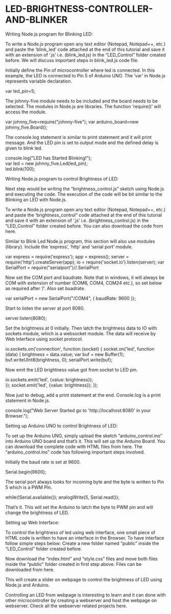 # LED-BRIGHTNESS-CONTROLLER-AND-BLINKER
Writing Node.js program for Blinking LED:

To write a Node.js program open any text editor (Notepad, Notepad++, etc.) and paste the ‘blink_led’ code attached at the end of this tutorial and save it with an extension of ‘.js’ i.e. (blink_led.js) in the “LED_Control” folder created before. We will discuss important steps in blink_led.js code file.

Initially define the Pin of microcontroller where led is connected. In this example, the LED is connected to Pin 5 of Arduino UNO. The ‘var’ in Node.js represents variable declaration.

var led_pin=5;
 
The johnny-five module needs to be included and the board needs to be selected. The modules in Node.js are libraries. The function ‘require()’ will access the module.

var johnny_five=require("johnny-five"); 
var arduino_board=new johnny_five.Board(); 

The console.log statement is similar to print statement and it will print message. And the LED pin is set to output mode and the defined delay is given to blink led.

console.log("LED has Started Blinking!");  
var led = new johnny_five.Led(led_pin);  
led.blink(100); 

Writing Node.js program to control Brightness of LED:

Next step would be writing the “brightness_control.js” sketch using Node.js and executing the code. The execution of the code will be bit similar to the Blinking an LED with Node.js.

To write a Node.js program open any text editor (Notepad, Notepad++, etc.) and paste the ‘brightness_control” code attached at the end of this tutorial and save it with an extension of ‘.js’ i.e. (brightness_control.js) in the “LED_Control” folder created before. You can also download the code from here.

Similar to Blink Led Node.js program, this section will also use modules (library). Include the ‘express’, ‘http’ and ‘serial port’ module.

var express = require('express');
app = express();
server = require('http').createServer(app);
io = require('socket.io').listen(server);
var SerialPort = require("serialport")//.SerialPort
 
Now set the COM port and baudrate. Note that in windows, it will always be COM with extension of number (COM6, COM4, COM24 etc.), so set below as required after ‘/’. Also set buadrate.

var serialPort = new SerialPort("/COM4", { baudRate: 9600 });
 
Start to listen the server at port 8080.

server.listen(8080);
 
Set the brightness at 0 initially. Then latch the brightness data to IO with sockets module, which is a websocket module. The data will receive by Web Interface using socket protocol.

io.sockets.on('connection', function (socket) {
socket.on('led', function (data) {
brightness = data.value;
var buf = new Buffer(1);
buf.writeUInt8(brightness, 0);
serialPort.write(buf);
 
Now emit the LED brightness value got from socket to LED pin.

io.sockets.emit('led', {value: brightness});   
});
socket.emit('led', {value: brightness});
});
 
Now just to debug, add a print statement at the end. Console.log is a print statement in Node.js.

console.log("Web Server Started go to 'http://localhost:8080' in your Browser.");

Setting up Arduino UNO to control Brightness of LED: 

To set up the Arduino UNO, simply upload the sketch “arduino_control.ino” into Arduino UNO board and that’s it. This will set up the Arduino Board. You can download the complete code with HTML files from here. The “arduino_control.ino” code has following important steps involved.

Initially the baud rate is set at 9600.

Serial.begin(9600);
 
The serial port always looks for incoming byte and the byte is written to Pin 5 which is a PWM Pin.

while(!Serial.available());
analogWrite(5, Serial.read());
 
That’s it. This will set the Arduino to latch the byte to PWM pin and will change the brightness of LED.


Setting up Web Interface: 

To control the brightness of led using web interface, one small piece of HTML code is written to have an interface in the Browser. To have interface follow simple steps below:
Create a new folder named “public” inside the “LED_Control” folder created before.

Now download the “index.html” and “style.css” files and move both files inside the “public” folder created in first step above. Files can be downloaded from here.

This will create a slider on webpage to control the brightness of LED using Node.js and Arduino.

Controlling an LED from webpage is interesting to learn and it can done with other microcontroller by creating a webserver and host the webpage on webserver. Check all the webserver related projects here.
